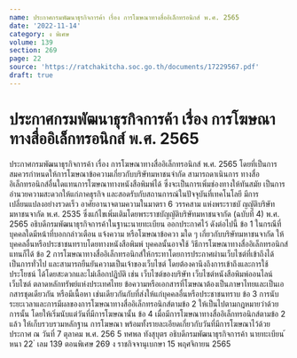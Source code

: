 ```yaml
---
name: ประกาศกรมพัฒนาธุรกิจการค้า เรื่อง การโฆษณาทางสื่ออิเล็กทรอนิกส์ พ.ศ. 2565
date: '2022-11-14'
category: ง พิเศษ
volume: 139
section: 269
page: 22
source: 'https://ratchakitcha.soc.go.th/documents/17229567.pdf'
draft: true
---
```


# ประกาศกรมพัฒนาธุรกิจการค้า เรื่อง การโฆษณาทางสื่ออิเล็กทรอนิกส์ พ.ศ. 2565

ประกาศกรมพัฒนาธุรกิจการค้า เรื่อง การโฆษณาทางสื่ออิเล็กทรอนิกส์ พ.ศ. 2565 โดยที่เป็นการสมควรกำหนดให้การโฆษณาข้อความเกี่ยวกับบริษัทมหาชนจำกัด สามารถดาเนินการ ทางสื่ออิเล็กทรอนิกส์อื่นใดแทนการโฆษณาทางหนังสือพิมพ์ได้ ซึ่งจะเป็นการเพิ่มช่องทางให้ทันสมัย เป็นการอำนวยความสะดวกให้แก่ภาคธุรกิจ และสอดรับกับสถานการณ์ในปัจจุบันที่เทคโนโลยี มีการเปลี่ยนแปลงอย่างรวดเร็ว อาศัยอานาจตามความในมาตรา 6 วรรคสาม แห่งพระราชบั ญญัติบริษัทมหาชนจากัด พ.ศ. 2535 ซึ่งแก้ไขเพิ่มเติมโดยพระราชบัญญัติบริษัทมหาชนจากัด (ฉบับที่ 4) พ.ศ. 2565 อธิบดีกรมพัฒนาธุรกิจการค้าในฐานะนายทะเบียน ออกประกาศไว้ ดังต่อไปนี้ ข้อ 1 ในกรณีที่บุคคลใดมีหน้าที่บอกกล่าวเตือน แจ้งความ หรือโฆษณาข้อควา มใด ๆ เกี่ยวกับบริษัทมหาชนจากัด ให้บุคคลอื่นหรือประชาชนทราบโดยทางหนังสือพิมพ์ บุคคลนั้นอาจใช้ วิธีการโฆษณาทางสื่ออิเล็กทรอนิกส์แทนก็ได้ ข้อ 2 การโฆษณาทางสื่ออิเล็กทรอนิกส์ให้กระทาโดยการประกาศผ่านเว็บไซต์ที่เข้าถึงได้ เป็นการทั่วไป และสามารถยืนยันความเป็นเจ้าของเว็บไซต์ โดยต้องคานึงถึงการเข้าถึงและการใช้ประโยชน์ ได้โดยสะดวกและไม่เลือกปฏิบัติ เช่น เว็บไซต์ของบริษัท เว็บไซต์หนังสือพิมพ์ออนไลน์ เว็บไซต์ ตลาดหลักทรัพย์แห่งประเทศไทย ข้อความหรือเอกสารที่โฆษณาต้องเป็นภาษาไทยและเป็นเอ กสารชุดเดียวกัน หรือมีเนื้อหา เช่นเดียวกันกับที่ส่งให้แก่บุคคลอื่นหรือประชาชนทราบ ข้อ 3 การนับระยะเวลาและการมีผลของการโฆษณาทางสื่ออิเล็กทรอนิกส์ตามข้อ 2 ให้เป็นไปตามกฎหมายว่าด้วยการนั้น โดยให้เริ่มนับแต่วันที่มีการโฆษณานั้น ข้อ 4 เมื่อมีการโฆษณาทางสื่ออิเล็กทรอนิกส์ตามข้อ 2 แล้ว ให้เก็บรวบรวมหลักฐาน การโฆษณา พร้อมทั้งรายละเอียดเกี่ยวกับวันที่มีการโฆษณาไว้ด้วย ประกาศ ณ วันที่ 7 ตุลาคม พ.ศ. 256 5 ทศพล ทังสุบุตร อธิบดีกรมพัฒนาธุรกิจการค้า นายทะเบียน ้ หนา 22 ่ เลม 139 ตอนพิเศษ 269 ง ราชกิจจานุเบกษา 15 พฤศจิกายน 2565

